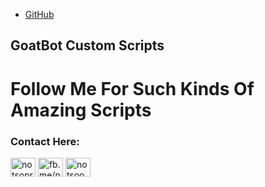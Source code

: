 - [GitHub](https://github.com/dodoinfx/GoatBot-Custom-Scripts)
## GoatBot Custom Scripts

# Follow Me For Such Kinds Of Amazing Scripts

<h3 align="left">Contact Here:</h3>
<p align="left">
<a href="https://twitter.com/notsopreety" target="blank"><img align="center" src="https://raw.githubusercontent.com/rahuldkjain/github-profile-readme-generator/master/src/images/icons/Social/twitter.svg" alt="notsopreety" height="30" width="40" /></a>
<a href="https://fb.com/notsopreety" target="blank"><img align="center" src="https://raw.githubusercontent.com/rahuldkjain/github-profile-readme-generator/master/src/images/icons/Social/facebook.svg" alt="fb.me/notsopreety" height="30" width="40" /></a>
<a href="https://instagram.com/notsoopreety" target="blank"><img align="center" src="https://raw.githubusercontent.com/rahuldkjain/github-profile-readme-generator/master/src/images/icons/Social/instagram.svg" alt="notsoopreety" height="30" width="40" /></a>
</p>
